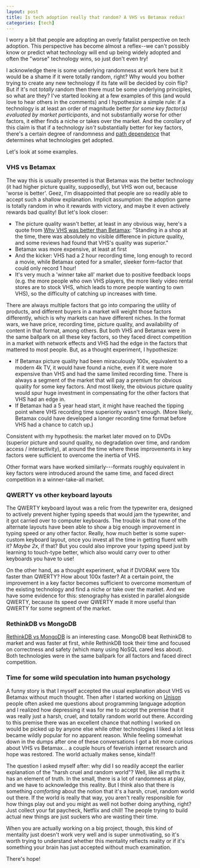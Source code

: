 ```yaml
---
layout: post
title: Is tech adoption really that random? A VHS vs Betamax redux!
categories: [tech]
---
```


I worry a bit that people are adopting an overly fatalist perspective on tech adoption. This perspective has become almost a reflex--we can't possibly know or predict what technology will end up being widely adopted and often the "worse" technology wins, so just don't even try!

I acknowledge there is some underlying randomness at work here but it would be a shame if it were totally random, right? Why would you bother trying to create any new technology if its fate will be decided by coin flip? But if it's not _totally_ random then there must be some underlying principles, so what are they? I've started looking at a few examples of this (and would love to hear others in the comments) and I hypothesize a simple rule: if a technology is at least an order of magnitude better _for some key factor(s) evaluated by market participants_, and not substantially worse for other factors, it either finds a niche or takes over the market. And the corollary of this claim is that if a technology _isn't_ substantially better for key factors, there's a certain degree of randomness and [path dependence](https://en.wikipedia.org/wiki/Path_dependence) that determines what technologies get adopted.

Let's look at some examples.

### VHS vs Betamax

The way this is usually presented is that Betamax was the better technology (it had higher picture quality, supposedly), but VHS won out, because 'worse is better'. Geez, I'm disappointed that people are so readily able to accept such a shallow explanation. Implicit assumption: the adoption game is totally random in who it rewards with victory, and maybe it even actively rewards bad quality! But let's look closer:

* The picture quality wasn't better, at least in any obvious way, here's a quote from [Why VHS was better than Betamax][vhs]: "Standing in a shop at the time, there was absolutely no visible difference in picture quality, and some reviews had found that VHS's quality was superior."
* Betamax was more expensive, at least at first
* And the kicker: VHS had a 2 hour recording time, long enough to record a movie, while Betamax opted for a smaller, sleeker form-factor that could only record 1 hour!
* It's very much a 'winner take all' market due to positive feedback loops (e.g. the more people who own VHS players, the more likely video rental stores are to stock VHS, which leads to more people wanting to own VHS), so the difficulty of catching up increases with time.

[vhs]: https://www.theguardian.com/technology/2003/jan/25/comment.comment?INTCMP=SRCH

There are always multiple factors that go into comparing the utility of products, and different buyers in a market will weight those factors differently, which is why markets can have different niches. In the format wars, we have price, recording time, picture quality, and availability of content in that format, among others. But both VHS and Betamax were in the same ballpark on all these key factors, so they faced direct competition in a market with network effects and VHS had the edge in the factors that mattered to most people. But, as a thought experiment, I hypothesize:

* If Betamax picture quality had been miraculously 100x, equivalent to a modern 4k TV, it would have found a niche, even if it were more expensive than VHS and had the same limited recording time. There is always a segment of the market that will pay a premium for obvious quality for some key factors. And most likely, the obvious picture quality would spur huge investment in compensating for the other factors that VHS had an edge in.
* If Betamax had a 5 year head start, it might have reached the tipping point where VHS recording time superiority wasn't enough. (More likely, Betamax could have developed a longer recording time format before VHS had a chance to catch up.)

Consistent with my hypothesis: the market later moved on to DVDs (superior picture and sound quality, no degradation over time, and random access / interactivity), at around the time where these improvements in key factors were sufficient to overcome the inertia of VHS.

Other format wars have worked similarly---formats roughly equivalent in key factors were introduced around the same time, and faced direct competition in a winner-take-all market.

### QWERTY vs other keyboard layouts

The QWERTY keyboard layout was a relic from the typewriter era, designed to actively prevent higher typing speeds that would jam the typewriter, and it got carried over to computer keyboards. The trouble is that none of the alternate layouts have been able to show a big enough improvement in typing speed or any other factor. Really, how much better is some super-custom keyboard layout, once you invest all the time in getting fluent with it? _Maybe 2x_, if that? But you could also improve your typing speed just by learning to touch-type better, which also would carry over to other keyboards you have to use!

On the other hand, as a thought experiment, what if DVORAK were 10x faster than QWERTY? How about 100x faster? At a certain point, the improvement in a key factor becomes sufficient to overcome momentum of the existing technology and find a niche or take over the market. And we have some evidence for this: stenography has existed in parallel alongside QWERTY, because its speed over QWERTY made it more useful than QWERTY for some segment of the market.

### RethinkDB vs MongoDB

[RethinkDB vs MongoDB](http://www.defstartup.org/2017/01/18/why-rethinkdb-failed.html) is an interesting case. MongoDB beat RethinkDB to market and was faster at first, while RethinkDB took their time and focused on correctness and safety (which many using NoSQL cared less about). Both technologies were in the same ballpark for all factors and faced direct competition.

### Time for some wild speculation into human psychology

A funny story is that I myself accepted the usual explanation about VHS vs Betamax without much thought. Then after I started working on [Unison](https://unisonweb.org) people often asked me questions about programming language adoption and I realized how depressing it was for me to accept the premise that it was really just a harsh, cruel, and totally random world out there. According to this premise there was an excellent chance that nothing I worked on would be picked up by anyone else while other technologies I liked a lot less became wildly popular for no apparent reason. While feeling somewhat down in the dumps after one of these conversations I got a bit more curious about VHS vs Betamax... a couple hours of feverish internet research and hope was restored. The world actually makes sense, kinda!!!

The question I asked myself after: why did I so readily accept the earlier explanation of the "harsh cruel and random world"? Well, like all myths it has an element of truth. In the small, there is a lot of randomness at play, and we have to acknowledge this reality. But I think also that there is something _comforting_ about the notion that it's a harsh, cruel, random world out there. If the world is really that way, you aren't really responsible for how things play out and you might as well not bother doing anything, right? Just collect your fat paycheck, Netflix and chill! The people trying to build actual new things are just suckers who are wasting their time.

When you are actually working on a big project, though, this kind of mentality just doesn't work very well and is super unmotivating, so it's worth trying to understand whether this mentality reflects reality or if it's something your brain has just accepted without much examination.

There's hope!
